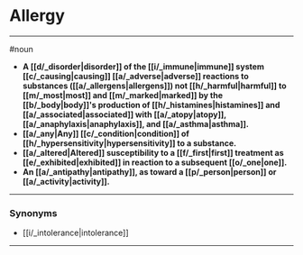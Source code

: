 # Allergy
---
#noun
- **A [[d/_disorder|disorder]] of the [[i/_immune|immune]] system [[c/_causing|causing]] [[a/_adverse|adverse]] reactions to substances ([[a/_allergens|allergens]]) not [[h/_harmful|harmful]] to [[m/_most|most]] and [[m/_marked|marked]] by the [[b/_body|body]]'s production of [[h/_histamines|histamines]] and [[a/_associated|associated]] with [[a/_atopy|atopy]], [[a/_anaphylaxis|anaphylaxis]], and [[a/_asthma|asthma]].**
- **[[a/_any|Any]] [[c/_condition|condition]] of [[h/_hypersensitivity|hypersensitivity]] to a substance.**
- **[[a/_altered|Altered]] susceptibility to a [[f/_first|first]] treatment as [[e/_exhibited|exhibited]] in reaction to a subsequent [[o/_one|one]].**
- **An [[a/_antipathy|antipathy]], as toward a [[p/_person|person]] or [[a/_activity|activity]].**
---
### Synonyms
- [[i/_intolerance|intolerance]]
---
